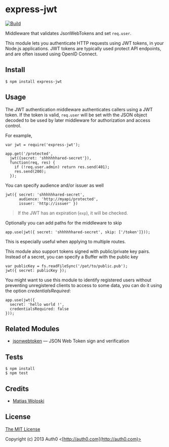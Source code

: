 # express-jwt

[![Build](https://travis-ci.org/auth0/express-jwt.png)](http://travis-ci.org/auth0/express-jwt)

Middleware that validates JsonWebTokens and set `req.user`.

This module lets you authenticate HTTP requests using JWT tokens, in your Node.js
applications.  JWT tokens are typically used protect API endpoints, and are
often issued using OpenID Connect.

## Install

    $ npm install express-jwt

## Usage

The JWT authentication middleware authenticates callers using a JWT
token.  If the token is valid, `req.user` will be set with the JSON object decoded to be used by later middleware for authorization and access control.

For example,

    var jwt = require('express-jwt');

    app.get('/protected', 
      jwt({secret: 'shhhhhhared-secret'}),
      function(req, res) {
        if (!req.user.admin) return res.send(401);
        res.send(200);
      });

You can specify audience and/or issuer as well

    jwt({ secret: 'shhhhhhared-secret',
          audience: 'http://myapi/protected',
          issuer: 'http://issuer' })

> If the JWT has an expiration (`exp`), it will be checked.

Optionally you can add paths for the middleware to skip
    
    app.use(jwt({ secret: 'shhhhhhared-secret', skip: ['/token']}));

This is especially useful when applying to multiple routes. 

This module also support tokens signed with public/private key pairs. Instead of a secret, you can specify a Buffer with the public key

    var publicKey = fs.readFileSync('/pat/to/public.pub');
    jwt({ secret: publicKey });

You might want to use this module to identify registered users without preventing unregistered clients to access to some data, you
can do it using the option _credentialsRequired_:

    app.use(jwt({ 
      secret: 'hello world !',
      credentialsRequired: false
    }));

## Related Modules

- [jsonwebtoken](https://github.com/auth0/node-jsonwebtoken) — JSON Web Token sign and verification

## Tests

    $ npm install
    $ npm test

## Credits

  - [Matias Woloski](http://github.com/woloski)

## License

[The MIT License](http://opensource.org/licenses/MIT)

Copyright (c) 2013 Auth0 <[http://auth0.com](http://auth0.com)>

